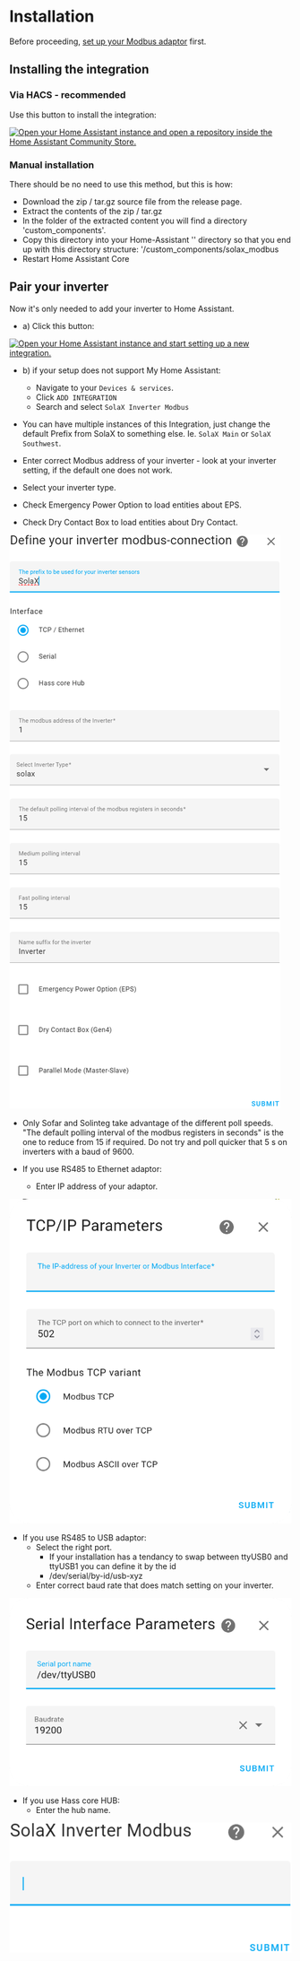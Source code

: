 # Installation

Before proceeding, [set up your Modbus adaptor](modbus-adaptor-setup.md) first.

## Installing the integration

### Via HACS - recommended

Use this button to install the integration:

[![Open your Home Assistant instance and open a repository inside the Home Assistant Community Store.](https://my.home-assistant.io/badges/hacs_repository.svg)](https://my.home-assistant.io/redirect/hacs_repository/?repository=homeassistant-solax-modbus&owner=wills106)

### Manual installation

There should be no need to use this method, but this is how:

- Download the zip / tar.gz source file from the release page.
- Extract the contents of the zip / tar.gz
- In the folder of the extracted content you will find a directory 'custom_components'.
- Copy this directory into your Home-Assistant '<config>' directory so that you end up with this directory structure: '<config>/custom_components/solax_modbus
- Restart Home Assistant Core

## Pair your inverter

Now it's only needed to add your inverter to Home Assistant.
 - a) Click this button:

[![Open your Home Assistant instance and start setting up a new integration.](https://my.home-assistant.io/badges/config_flow_start.svg)](https://my.home-assistant.io/redirect/config_flow_start/?domain=solax_modbus)

 - b) if your setup does not support My Home Assistant:
    - Navigate to your `Devices & services`.
    - Click `ADD INTEGRATION`
    - Search and select `SolaX Inverter Modbus`

- You can have multiple instances of this Integration, just change the default Prefix from SolaX to something else. Ie. `SolaX Main` or `SolaX Southwest`.

- Enter correct Modbus address of your inverter - look at your inverter setting, if the default one does not work.
- Select your inverter type.
- Check Emergency Power Option to load entities about EPS.
- Check Dry Contact Box to load entities about Dry Contact.

![](images/integration-setup.png)

- Only Sofar and Solinteg take advantage of the different poll speeds. "The default polling interval of the modbus registers in seconds" is the one to reduce from 15 if required. Do not try and poll quicker that 5 s on inverters with a baud of 9600.

- If you use RS485 to Ethernet adaptor:
    - Enter IP address of your adaptor.

![](images/integration-setup-tcpip.png)

- If you use RS485 to USB adaptor:
    - Select the right port.
      - If your installation has a tendancy to swap between ttyUSB0 and ttyUSB1 you can define it by the id
      - /dev/serial/by-id/usb-xyz
    - Enter correct baud rate that does match setting on your inverter.

![](images/integration-setup-usb.png)

- If you use Hass core HUB:
    - Enter the hub name.

![](images/integration-setup-corehub.png)
